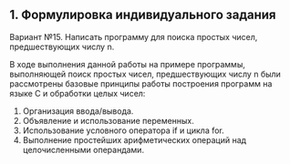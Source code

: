 ## 1.	Формулировка индивидуального задания
Вариант №15. Написать программу для поиска простых чисел, предшествующих числу n.

В ходе выполнения данной работы на примере программы, выполняющей поиск простых чисел, предшествующих числу n были рассмотрены базовые принципы работы построения программ на языке C и обработки целых   чисел:

1.	Организация ввода/вывода.
2.	Объявление и использование переменных.
3.	Использование условного оператора if и цикла for.
4.	Выполнение простейших арифметических операций над целочисленными операндами.
